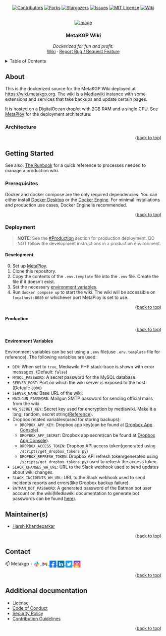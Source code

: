 <div id="top"></div>

<!-- PROJECT SHIELDS -->
<div align="center">

[![Contributors][contributors-shield]][contributors-url]
[![Forks][forks-shield]][forks-url]
[![Stargazers][stars-shield]][stars-url]
[![Issues][issues-shield]][issues-url]
[![MIT License][license-shield]][license-url]
[![Wiki][wiki-shield]][wiki-url]

</div>

<!-- PROJECT LOGO -->
<br />
<div align="center">
  <a href="https://github.com/metakgp/metakgp-wiki">
    <img width="140" alt="image" src="https://raw.githubusercontent.com/metakgp/design/main/logos/logo.jpg">
  </a>

  <h3 align="center">MetaKGP Wiki</h3>

  <p align="center">
    <i>Dockerized for fun and profit.</i>
    <br />
    <a href="https://wiki.metakgp.org">Wiki</a>
    ·
    <a href="https://github.com/metakgp/metakgp-wiki/issues">Report Bug / Request Feature</a>
  </p>
</div>

<!-- TABLE OF CONTENTS -->
<details>
<summary>Table of Contents</summary>

- [About](#about-the-project)
- [Getting Started](#getting-started)
  - [Prerequisites](#prerequisites)
  - [Deployment](#deployment)
    - [Development](#development)
    - [Production](#production)
    - [Environment Variables](#environment-variables)
- [Runbook](./RUNBOOK.md)
- [Maintainer(s)](#maintainers)
- [Contact](#contact)
- [Additional documentation](#additional-documentation)

</details>

<!-- ABOUT THE PROJECT -->
## About
This is the dockerized source for the MetaKGP Wiki deployed at https://wiki.metakgp.org. The wiki is a [Mediawiki](https://mediawiki.org) instance with some extensions and services that take backups and update certain pages.

It is hosted on a DigitalOcean droplet with 2GB RAM and a single CPU. See [MetaPloy](https://github.com/metakgp/metaploy) for the deployment architecture.

### Architecture

<p align="right">(<a href="#top">back to top</a>)</p>

## Getting Started
See also: [The Runbook](./RUNBOOK.md) for a quick reference to processes needed to manage a production wiki.

### Prerequisites
Docker and docker compose are the only required dependencies. You can either install [Docker Desktop](https://docs.docker.com/get-docker/) or the [Docker Engine](https://docs.docker.com/engine/install/). For minimal installations and production use cases, Docker Engine is recommended.

<p align="right">(<a href="#top">back to top</a>)</p>

### Deployment
> **NOTE**: See the [#Production](#production) section for production deployment. DO NOT follow the development instructions in a production environment.

#### Development
0. Set up [MetaPloy](https://github.com/metakgp/metaploy).
1. Clone this repository.
2. Copy the contents of the `.env.template` file into the `.env` file. Create the file if it doesn't exist.
3. Set the necessary [environment variables](#environment-variables).
4. Run `docker compose up` to start the wiki. The wiki will be accessible on `localhost:8080` or whichever port MetaPloy is set to use.

<p align="right">(<a href="#top">back to top</a>)</p>

#### Production

<p align="right">(<a href="#top">back to top</a>)</p>

#### Environment Variables
Environment variables can be set using a `.env` file(use `.env.template` file for reference). The following variables are used:

- `DEV`: When set to `true`, Mediawiki PHP stack-trace is shown with error messages. (Default: `false`)
- `MYSQL_PASSWORD`: A secret password for the MySQL database.
- `SERVER_PORT`: Port on which the wiki server is exposed to the host. (Default: `8080`)
- `SERVER_NAME`: Base URL of the wiki.
- `MAILGUN_PASSWORD`: Mailgun SMTP password for sending official mails from the wiki.
- `WG_SECRET_KEY`: Secret key used for encryption by mediawiki. Make it a long, random, secret string([Reference](https://www.mediawiki.org/wiki/Special:MyLanguage/Manual:$wgSecretKey)).
- Dropbox related variables(used for storing backups): 
	- `DROPBOX_APP_KEY`:  Dropbox app key(can be found at [Dropbox App Console](https://www.dropbox.com/developers/apps)).
	- `DROPBOX_APP_SECRET`:  Dropbox app secret(can be found at [Dropbox App Console](https://www.dropbox.com/developers/apps)).
	- `DROPBOX_ACCESS_TOKEN`: Dropbox API access token(generated using `/scripts/get_dropbox_tokens.py`)
	- `DROPBOX_REFRESH_TOKEN`: Dropbox API refresh token(generated using `/scripts/get_dropbox_tokens.py`) used to refresh the access token.
- `SLACK_CHANGES_WH_URL`: URL to the Slack webhook used to send updates about wiki changes.
- `SLACK_INCIDENTS_WH_URL`: URL to the Slack webhook used to send incidents reports and errors(like Dropbox backup failure).
- `BATMAN_BOT_PASSWORD`: A generated password of the Batman bot user account on the wiki(Mediawiki documentation to generate bot passwords can be found [here](https://www.mediawiki.org/wiki/Manual:Pywikibot/BotPasswords)).
## Maintainer(s)
- [Harsh Khandeparkar](https://github.com/harshkhandeparkar)

<p align="right">(<a href="#top">back to top</a>)</p>

## Contact
<p>
📫 Metakgp -
<a href="https://bit.ly/metakgp-slack">
  <img align="center" alt="Metakgp's slack invite" width="22px" src="https://raw.githubusercontent.com/edent/SuperTinyIcons/master/images/svg/slack.svg" />
</a>
<a href="mailto:metakgp@gmail.com">
  <img align="center" alt="Metakgp's email " width="22px" src="https://raw.githubusercontent.com/edent/SuperTinyIcons/master/images/svg/gmail.svg" />
</a>
<a href="https://www.facebook.com/metakgp">
  <img align="center" alt="metakgp's Facebook" width="22px" src="https://raw.githubusercontent.com/edent/SuperTinyIcons/master/images/svg/facebook.svg" />
</a>
<a href="https://www.linkedin.com/company/metakgp-org/">
  <img align="center" alt="metakgp's LinkedIn" width="22px" src="https://raw.githubusercontent.com/edent/SuperTinyIcons/master/images/svg/linkedin.svg" />
</a>
<a href="https://twitter.com/metakgp">
  <img align="center" alt="metakgp's Twitter " width="22px" src="https://raw.githubusercontent.com/edent/SuperTinyIcons/master/images/svg/twitter.svg" />
</a>
<a href="https://www.instagram.com/metakgp_/">
  <img align="center" alt="metakgp's Instagram" width="22px" src="https://raw.githubusercontent.com/edent/SuperTinyIcons/master/images/svg/instagram.svg" />
</a>
</p>

<p align="right">(<a href="#top">back to top</a>)</p>

## Additional documentation
  - [License](/LICENSE)
  - [Code of Conduct](/.github/CODE_OF_CONDUCT.md)
  - [Security Policy](/.github/SECURITY.md)
  - [Contribution Guidelines](/.github/CONTRIBUTING.md)

<p align="right">(<a href="#top">back to top</a>)</p>

<!-- MARKDOWN LINKS & IMAGES -->

[contributors-shield]: https://img.shields.io/github/contributors/metakgp/metakgp-wiki.svg?style=for-the-badge
[contributors-url]: https://github.com/metakgp/metakgp-wiki/graphs/contributors
[forks-shield]: https://img.shields.io/github/forks/metakgp/metakgp-wiki.svg?style=for-the-badge
[forks-url]: https://github.com/metakgp/metakgp-wiki/network/members
[stars-shield]: https://img.shields.io/github/stars/metakgp/metakgp-wiki.svg?style=for-the-badge
[stars-url]: https://github.com/metakgp/metakgp-wiki/stargazers
[issues-shield]: https://img.shields.io/github/issues/metakgp/metakgp-wiki.svg?style=for-the-badge
[issues-url]: https://github.com/metakgp/metakgp-wiki/issues
[license-shield]: https://img.shields.io/github/license/metakgp/metakgp-wiki.svg?style=for-the-badge
[license-url]: https://github.com/metakgp/metakgp-wiki/blob/master/LICENSE
[wiki-shield]: https://custom-icon-badges.demolab.com/badge/metakgp_wiki-grey?logo=metakgp_logo&logoColor=white&style=for-the-badge
[wiki-url]: https://wiki.metakgp.org

